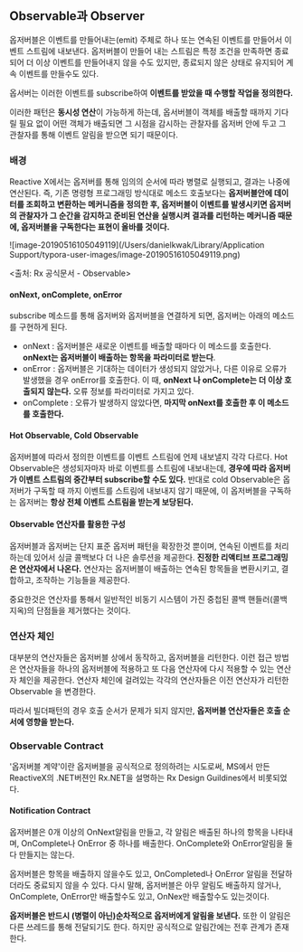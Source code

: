 ## Observable과 Observer

옵저버블은 이벤트를 만들어내는(emit) 주체로 하나 또는 연속된 이벤트를 만들어서 이벤트 스트림에 내보낸다. 옵저버블이 만들어 내는 스트림은 특정 조건을 만족하면 종료되어 더 이상 이벤트를 만들어내지 않을 수도 있지만, 종료되지 않은 상태로 유지되어 계속 이벤트를 만들수도 있다.

옵서버는 이러한 이벤트를 subscribe하여 **이벤트를 받았을 때 수행할 작업을 정의한다.** 

이러한 패턴은 **동시성 연산**이 가능하게 하는데, 옵서버블이 객체를 배출할 때까지 기다릴 필요 없이 어떤 객체가 배출되면 그 시점을 감시하는 관찰자를 옵저버 안에 두고 그 관찰자를 통해 이벤트 알림을 받으면 되기 때문이다.



### 배경

Reactive X에서는 옵저버를 통해 임의의 순서에 따라 병렬로 실행되고, 결과는 나중에 연산된다. 즉, 기존 명령형 프로그래밍 방식대로 메소드 호출보다는 **옵저버블안에 데이터를 조회하고 변환하는 메커니즘을 정의한 후, 옵저버블이 이벤트를 발생시키면 옵저버의 관찰자가 그 순간을 감지하고 준비된 연산을 실행시켜 결과를 리턴하는 메커니즘 때문에, 옵저버블을 구독한다는 표현이 올바를 것이다.**

![image-20190516105049119](/Users/danielkwak/Library/Application Support/typora-user-images/image-20190516105049119.png)

<출처: Rx 공식문서 - Observable>

#### onNext, onComplete, onError

subscribe 메소드를 통해 옵저버와 옵저버블을 연결하게 되면, 옵저버는 아래의 메소드를 구현하게 된다.

- onNext : 옵저버블은 새로운 이벤트를 배출할 때마다 이 메소드를 호출한다. **onNext는 옵저버블이 배출하는 항목을 파라미터로 받는다**.
- onError : 옵저버블은 기대하는 데이터가 생성되지 않았거나, 다른 이유로 오류가 발생했을 경우 onError를 호출한다. 이 때, **onNext 나 onComplete는 더 이상 호출되지 않는다.** 오류 정보를 파라미터로 가지고 있다.
- onComplete : 오류가 발생하지 않았다면, **마지막 onNext를 호출한 후 이 메소드를 호출한다.** 

#### Hot Observable, Cold Observable

옵저버블에 따라서 정의한 이벤트를 이벤트 스트림에 언제 내보낼지 각각 다르다. Hot Observable은 생성되자마자 바로 이벤트를 스트림에 내보내는데, **경우에 따라 옵저버가 이벤트 스트림의 중간부터 subscribe할 수도 있다.** 반대로 cold Observable은 옵저버가 구독할 때 까지 이벤트를 스트림에 내보내지 않기 때문에, 이 옵저버블을 구독하는 옵저버는 **항상 전체 이벤트 스트림을 받는게 보당된다.** 

#### Observable 연산자를 활용한 구성

옵저버블과 옵저버는 단지 표준 옵저버 패턴을 확장한것 뿐이며, 연속된 이벤트를 처리하는데 있어서 싱글 콜백보다 더 나은 솔루션을 제공한다. **진정한 리액티브 프로그래밍은 연산자에서 나온다.** 연산자는 옵저버블이 배출하는 연속된 항목들을 변환시키고, 결합하고, 조작하는 기능들을 제공한다. 

중요한것은 연산자를 통해서 일반적인 비동기 시스템이 가진 중첩된 콜백 핸들러(콜백지옥)의 단점들을 제거했다는 것이다.



### 연산자 체인

대부분의 연산자들은 옵저버블 상에서 동작하고, 옵저버블을 리턴한다. 이런 접근 방법은 연산자들을 하나의 옵저버블에 적용하고 또 다음 연산자에 다시 적용할 수 있는 연산자 체인을 제공한다. 연산자 체인에 걸려있는 각각의 연산자들은 이전 연산자가 리턴한 Observable 을 변경한다. 

따라서 빌더패턴의 경우 호출 순서가 문제가 되지 않지만, **옵저버블 연산자들은 호출 순서에 영향을 받는다.** 

### Observable Contract

'옵저버블 계약'이란 옵저버블을 공식적으로 정의하려는 시도로써, MS에서 만든 ReactiveX의 .NET버젼인 Rx.NET을 설명하는 Rx Design Guildines에서 비롯되었다.

#### Notification Contract 

옵저버블은 0개 이상의 OnNext알림을 만들고, 각 알림은 배출된 하나의 항목을 나타내며, OnComplete나 OnError 중 하나를 배출한다. OnComplete와 OnError알림을 둘 다 만들지는 않는다. 

옵저버블은 항목을 배출하지 않을수도 있고, OnCompleted나 OnError 알림을 전달하더라도 중료되지 않을 수 있다. 다시 말해, 옵저버블은 아무 알림도 배출하지 않거나, OnComplete, OnError만 배출할수도 있고, OnNex만 배출할수도 있는것이다.

**옵저버블은 반드시 (병렬이 아닌)순차적으로 옵저버에게 알림을 보낸다.** 또한 이 알림은 다른 쓰레드를 통해 전달되기도 한다. 하지만 공식적으로 알림간에는 전후 관계가 존재한다.
